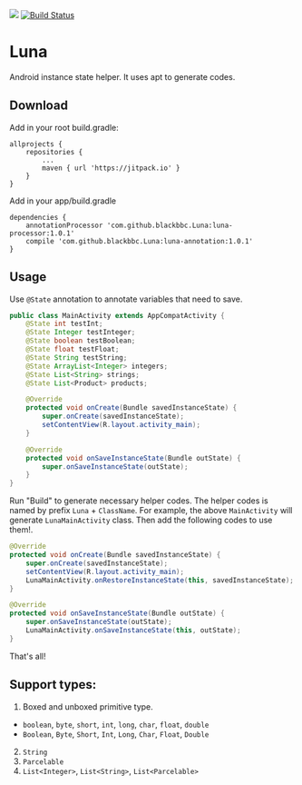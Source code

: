 [![](https://jitpack.io/v/blackbbc/Luna.svg)](https://jitpack.io/#blackbbc/Luna)
[![Build Status](https://travis-ci.org/blackbbc/Luna.svg?branch=master)](https://travis-ci.org/blackbbc/Luna)

# Luna
Android instance state helper. It uses apt to generate codes.

## Download
Add in your root build.gradle:
```
allprojects {
    repositories {
        ...
        maven { url 'https://jitpack.io' }
    }
}
```
Add in your app/build.gradle
```
dependencies {
    annotationProcessor 'com.github.blackbbc.Luna:luna-processor:1.0.1'
    compile 'com.github.blackbbc.Luna:luna-annotation:1.0.1'
}
```

## Usage

Use `@State` annotation to annotate variables that need to save.
``` Java
public class MainActivity extends AppCompatActivity {
    @State int testInt;
    @State Integer testInteger;
    @State boolean testBoolean;
    @State float testFloat;
    @State String testString;
    @State ArrayList<Integer> integers;
    @State List<String> strings;
    @State List<Product> products;

    @Override
    protected void onCreate(Bundle savedInstanceState) {
        super.onCreate(savedInstanceState);
        setContentView(R.layout.activity_main);
    }

    @Override
    protected void onSaveInstanceState(Bundle outState) {
        super.onSaveInstanceState(outState);
    }
}
```

Run "Build" to generate necessary helper codes. The helper codes is named by prefix `Luna` + `ClassName`. For example, the above `MainActivity` will generate `LunaMainActivity` class. Then add the following codes to use them!.

```Java
@Override
protected void onCreate(Bundle savedInstanceState) {
    super.onCreate(savedInstanceState);
    setContentView(R.layout.activity_main);
    LunaMainActivity.onRestoreInstanceState(this, savedInstanceState);
}

@Override
protected void onSaveInstanceState(Bundle outState) {
    super.onSaveInstanceState(outState);
    LunaMainActivity.onSaveInstanceState(this, outState);
}
```

That's all!

## Support types:
1. Boxed and unboxed primitive type.
  - `boolean`, `byte`, `short`, `int`, `long`, `char`, `float`, `double`
  - `Boolean`, `Byte`, `Short`, `Int`, `Long`, `Char`, `Float`, `Double`
2. `String`
3. `Parcelable`
4. `List<Integer>`, `List<String>`, `List<Parcelable>`
